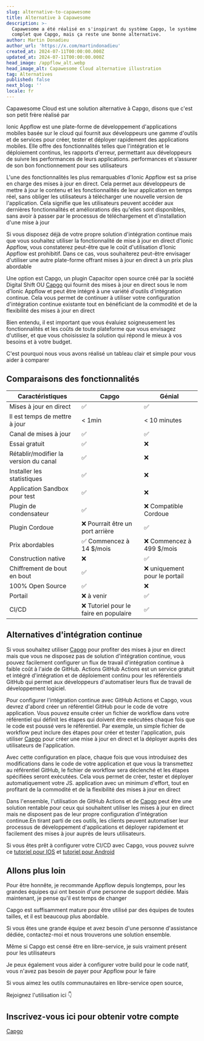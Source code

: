 ```yaml
---
slug: alternative-to-capawesome
title: Alternative à Capawesome
description: >-
  Capawesome a été réalisé en s'inspirant du système Capgo, le système est moins
  complet que Capgo, mais ça reste une bonne alternative.
author: Martin Donadieu
author_url: 'https://x.com/martindonadieu'
created_at: 2024-07-11T00:00:00.000Z
updated_at: 2024-07-11T00:00:00.000Z
head_image: /appflow_alt.webp
head_image_alt: Capawesome Cloud alternative illustration
tag: Alternatives
published: false
next_blog: ''
locale: fr
---
```


Capawesome Cloud est une solution alternative à Capgo, disons que c'est son petit frère réalisé par 

Ionic Appflow est une plate-forme de développement d'applications mobiles basée sur le cloud qui fournit aux développeurs une gamme d'outils et de services pour créer, tester et déployer rapidement des applications mobiles. Elle offre des fonctionnalités telles que l'intégration et le déploiement continus, les rapports d'erreur, permettant aux développeurs de suivre les performances de leurs applications. performances et s’assurer de son bon fonctionnement pour ses utilisateurs

L'une des fonctionnalités les plus remarquables d'Ionic Appflow est sa prise en charge des mises à jour en direct. Cela permet aux développeurs de mettre à jour le contenu et les fonctionnalités de leur application en temps réel, sans obliger les utilisateurs à télécharger une nouvelle version de l'application. Cela signifie que les utilisateurs peuvent accéder aux dernières fonctionnalités et améliorations dès qu'elles sont disponibles, sans avoir à passer par le processus de téléchargement et d'installation d'une mise à jour

Si vous disposez déjà de votre propre solution d'intégration continue mais que vous souhaitez utiliser la fonctionnalité de mise à jour en direct d'Ionic Appflow, vous constaterez peut-être que le coût d'utilisation d'Ionic Appflow est prohibitif. Dans ce cas, vous souhaiterez peut-être envisager d'utiliser une autre plate-forme offrant mises à jour en direct à un prix plus abordable

Une option est Capgo, un plugin Capacitor open source créé par la société Digital Shift OU [Capgo](/register/) qui fournit des mises à jour en direct sous le nom d'Ionic Appflow et peut être intégré à une variété d'outils d'intégration continue. Cela vous permet de continuer à utiliser votre configuration d'intégration continue existante tout en bénéficiant de la commodité et de la flexibilité des mises à jour en direct

Bien entendu, il est important que vous évaluiez soigneusement les fonctionnalités et les coûts de toute plateforme que vous envisagez d'utiliser, et que vous choisissiez la solution qui répond le mieux à vos besoins et à votre budget. 

C'est pourquoi nous vous avons réalisé un tableau clair et simple pour vous aider à comparer

## Comparaisons des fonctionnalités

| Caractéristiques | Capgo | Génial |
| --- | --- | --- |
| Mises à jour en direct | ✅ | ✅ |
| Il est temps de mettre à jour | < 1min | < 10 minutes |
| Canal de mises à jour | ✅ | ✅ |
| Essai gratuit | ✅ | ❌ |
| Rétablir/modifier la version du canal | ✅ | ❌ |
| Installer les statistiques | ✅ | ❌ |
| Application Sandbox pour test | ✅ | ❌ |
| Plugin de condensateur | ✅ | ❌ Compatible Cordoue |
| Plugin Cordoue | ❌ Pourrait être un port arrière | ✅ |
| Prix ​​abordables | ✅ Commencez à 14 $/mois | ❌ Commencez à 499 $/mois |
| Construction native | ❌ | ✅ |
| Chiffrement de bout en bout | ✅ | ❌ uniquement pour le portail |
| 100% Open Source | ✅ | ❌ |
| Portail | ❌ à venir | ✅ |
| CI/CD | ❌ Tutoriel pour le faire en populaire | ✅ |

## Alternatives d'intégration continue

Si vous souhaitez utiliser [Capgo](https://capgoapp/pricing/) pour profiter des mises à jour en direct mais que vous ne disposez pas de solution d'intégration continue, vous pouvez facilement configurer un flux de travail d'intégration continue à faible coût à l'aide de GitHub. Actions GitHub Actions est un service gratuit et intégré d'intégration et de déploiement continu pour les référentiels GitHub qui permet aux développeurs d'automatiser leurs flux de travail de développement logiciel.

Pour configurer l'intégration continue avec GitHub Actions et Capgo, vous devrez d'abord créer un référentiel GitHub pour le code de votre application. Vous pouvez ensuite créer un fichier de workflow dans votre référentiel qui définit les étapes qui doivent être exécutées chaque fois que le code est poussé vers le référentiel. Par exemple, un simple fichier de workflow peut inclure des étapes pour créer et tester l'application, puis utiliser [Capgo](/register/) pour créer une mise à jour en direct et la déployer auprès des utilisateurs de l'application.

Avec cette configuration en place, chaque fois que vous introduisez des modifications dans le code de votre application et que vous la transmettez au référentiel GitHub, le fichier de workflow sera déclenché et les étapes spécifiées seront exécutées. Cela vous permet de créer, tester et déployer automatiquement votre JS. application avec un minimum d'effort, tout en profitant de la commodité et de la flexibilité des mises à jour en direct

Dans l'ensemble, l'utilisation de GitHub Actions et de [Capgo](/register/) peut être une solution rentable pour ceux qui souhaitent utiliser les mises à jour en direct mais ne disposent pas de leur propre configuration d'intégration continue.En tirant parti de ces outils, les clients peuvent automatiser leur processus de développement d'applications et déployer rapidement et facilement des mises à jour auprès de leurs utilisateurs.

Si vous êtes prêt à configurer votre CI/CD avec Capgo, vous pouvez suivre ce [tutoriel pour IOS](https://capgoapp/blog/automatic-capacitor-ios-build-github-action/) et [tutoriel pour Android](https://capgoapp/blog/automatic-capacitor-android-build-github-action/)

## Allons plus loin

Pour être honnête, je recommande Appflow depuis longtemps, pour les grandes équipes qui ont besoin d'une personne de support dédiée.
Mais maintenant, je pense qu'il est temps de changer

Capgo est suffisamment mature pour être utilisé par des équipes de toutes tailles, et il est beaucoup plus abordable.

Si vous êtes une grande équipe et avez besoin d'une personne d'assistance dédiée, contactez-moi et nous trouverons une solution ensemble.


Même si Capgo est censé être en libre-service, je suis vraiment présent pour les utilisateurs

Je peux également vous aider à configurer votre build pour le code natif, vous n'avez pas besoin de payer pour Appflow pour le faire

Si vous aimez les outils communautaires en libre-service open source,

Rejoignez l'utilisation ici 👇

## Inscrivez-vous ici pour obtenir votre compte

[Capgo](/s'inscrire/)